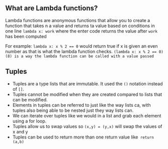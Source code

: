 ## What are Lambda functions?

 Lambda functions are anonymous functions that allow you to create a function that takes n a value and returns ta value based on conditions in one line ``lambda x: work`` where the enter code returns the value after `work` has been computed 

 For example:
`lambda x: x % 2 == 0` would return true if x is given an even number as that is what the lambda function checks.
`(lambda x: x % 2 == 0)(8) is a way the lambda function can be called with a value passed` 


## Tuples
- Tuples are a type lists that are immutable. It used the ``()`` notation instead of `[]`.
- Tuples cannot be modified when they are created compared to lists that can be modified.
- Elements in tuples can be referred to just like the way lists ca, with tuples also being able to be nested just they way lists can.
- We can iterate over tuples like we would in a list and grab each element using a for loop.
- Tuples allow us to swap values so ```(x,y) = (y,x)``` will swap the values of x and y
- Tuples can be used to return more than one return value like`` return (a,b)``
